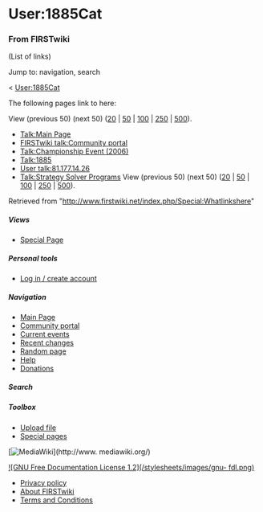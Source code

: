 # User:1885Cat

### From FIRSTwiki

(List of links)

Jump to: navigation, search

&lt; [User:1885Cat](/index.php?title=User:1885Cat&redirect=no "User:1885Cat" )  

The following pages link to here:

View (previous 50) (next 50)
([20](/index.php?title=Special:Whatlinkshere/User:1885Cat&limit=20&from=0
"Special:Whatlinkshere/User:1885Cat" ) |
[50](/index.php?title=Special:Whatlinkshere/User:1885Cat&limit=50&from=0
"Special:Whatlinkshere/User:1885Cat" ) |
[100](/index.php?title=Special:Whatlinkshere/User:1885Cat&limit=100&from=0
"Special:Whatlinkshere/User:1885Cat" ) |
[250](/index.php?title=Special:Whatlinkshere/User:1885Cat&limit=250&from=0
"Special:Whatlinkshere/User:1885Cat" ) |
[500](/index.php?title=Special:Whatlinkshere/User:1885Cat&limit=500&from=0
"Special:Whatlinkshere/User:1885Cat" )).

  * [Talk:Main Page](/index.php/Talk:Main_Page "Talk:Main Page" )
  * [FIRSTwiki talk:Community portal](/index.php/FIRSTwiki_talk:Community_portal "FIRSTwiki talk:Community portal" )
  * [Talk:Championship Event (2006)](/index.php/Talk:Championship_Event_%282006%29 "Talk:Championship Event \(2006\)" )
  * [Talk:1885](/index.php/Talk:1885 "Talk:1885" )
  * [User talk:81.177.14.26](/index.php/User_talk:81.177.14.26 "User talk:81.177.14.26" )
  * [Talk:Strategy Solver Programs](/index.php/Talk:Strategy_Solver_Programs "Talk:Strategy Solver Programs" )
View (previous 50) (next 50)
([20](/index.php?title=Special:Whatlinkshere/User:1885Cat&limit=20&from=0
"Special:Whatlinkshere/User:1885Cat" ) |
[50](/index.php?title=Special:Whatlinkshere/User:1885Cat&limit=50&from=0
"Special:Whatlinkshere/User:1885Cat" ) |
[100](/index.php?title=Special:Whatlinkshere/User:1885Cat&limit=100&from=0
"Special:Whatlinkshere/User:1885Cat" ) |
[250](/index.php?title=Special:Whatlinkshere/User:1885Cat&limit=250&from=0
"Special:Whatlinkshere/User:1885Cat" ) |
[500](/index.php?title=Special:Whatlinkshere/User:1885Cat&limit=500&from=0
"Special:Whatlinkshere/User:1885Cat" )).

Retrieved from "<http://www.firstwiki.net/index.php/Special:Whatlinkshere>"

##### Views

  * [Special Page](/index.php/Special:Whatlinkshere/User:1885Cat)

##### Personal tools

  * [Log in / create account](/index.php?title=Special:Userlogin&returnto=Special:Whatlinkshere)

[](/index.php/Main_Page "Main Page" )

##### Navigation

  * [Main Page](/index.php/Main_Page)
  * [Community portal](/index.php/FIRSTwiki:Community_portal)
  * [Current events](/index.php/Current_events)
  * [Recent changes](/index.php/Special:Recentchanges)
  * [Random page](/index.php/Special:Random)
  * [Help](/index.php/Help:Contents)
  * [Donations](/index.php/FIRSTwiki:Site_support)

##### Search



##### Toolbox

  * [Upload file](/index.php/Special:Upload)
  * [Special pages](/index.php/Special:Specialpages)

[![MediaWiki](/skins/common/images/poweredby_mediawiki_88x31.png)](http://www.
mediawiki.org/)

[![GNU Free Documentation License 1.2](/stylesheets/images/gnu-
fdl.png)](http://www.gnu.org/copyleft/fdl.html)

  * [Privacy policy](/index.php/FIRSTwiki:Privacy_policy "FIRSTwiki:Privacy policy" )
  * [About FIRSTwiki](/index.php/FIRSTwiki:About "FIRSTwiki:About" )
  * [Terms and Conditions](/index.php/FIRSTwiki:Terms_and_conditions "FIRSTwiki:Terms and conditions" )

